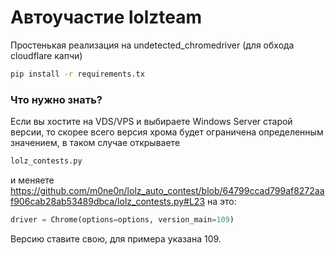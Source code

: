 # Автоучастие lolzteam
Простенькая реализация на undetected_chromedriver (для обхода cloudflare капчи)
```sh
pip install -r requirements.tx
```

### Что нужно знать?
Если вы хостите на VDS/VPS и выбираете Windows Server старой версии, то скорее всего версия хрома будет ограничена определенным значением, в таком случае открываете
```sh
lolz_contests.py
```
и меняете
https://github.com/m0ne0n/lolz_auto_contest/blob/64799ccad799af8272aaf906cab28ab53489dbca/lolz_contests.py#L23
на это:
```python
driver = Chrome(options=options, version_main=109)
```
Версию ставите свою, для примера указана 109.

